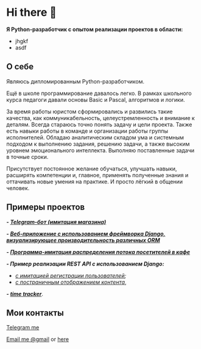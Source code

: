 # Hi there 👋

**Я Python-разработчик с опытом реализации проектов в области:**

- jhgkf
- asdf

  
## О себе
Являюсь дипломированным Python-разработчиком.

Ещё в школе программирование давалось легко. В рамках школьного курса педагоги давали основы Basic и Pascal, алгоритмов и логики.

За время работы юристом сформировались и развились такие качества, как коммуникабельность, целеустремленность и внимание к деталям. Всегда стараюсь точно понять задачу и цели проекта. Также есть навыки работы в команде и организации работы группы исполнителей. Обладаю аналитическим складом ума и системным подходом к выполнению задания, решению задачи, а также высоким уровнем эмоционального интеллекта. Выполняю поставленные задачи в точные сроки.

Присутствует постоянное желание обучаться, улучшать навыки, расширять компетенции и, главное, применять полученные знания и оттачивать новые умения на практике.
И просто лёгкий в общении человек.

## Примеры проектов
***- [Telegram-бот (имитация магазина)](https://github.com/MVerseau/UU_Py_Dev/tree/8565f85ebd0173678f40341003ce6c123e36e8ec/Module14task6_refactored)***

***- [Веб-приложение с использованием фреймворка Django, визуализирующее производительность различных ORM](https://github.com/MVerseau/ORMs)***

***- [Программа-имитация распределения потока посетителей в кафе](https://github.com/MVerseau/UU_Py_Dev/blob/724e85e6ea3744d1f2c9c1baea80792d88b0bccb/Module10task4.py)***

***- Пример реализации REST API с использованием Django:***

- *[с имитацией регистрации пользователей](https://github.com/MVerseau/UU_Learn_Django/tree/e2d10908b9ac18f3896492c701e4870546666de9/DjangoModule/UrbanDjango);*
- *[с постраничным отображением контента](https://github.com/MVerseau/UU_Py_Dev/tree/8565f85ebd0173678f40341003ce6c123e36e8ec/MyBlog)*,

***- [time tracker](https://github.com/MVerseau/Time_Tracker)***.


## Мои контакты
[Telegram me](https://t.me/Marvers)

[Email me @gmail](mverseau@gmail.com) or [here](mverseau@yandex.ru)
